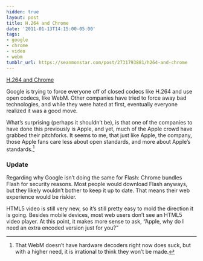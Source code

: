 ```yaml
---
hidden: true
layout: post
title: H.264 and Chrome
date: '2011-01-13T14:15:00-05:00'
tags:
- google
- chrome
- video
- webm
tumblr_url: https://seanmonstar.com/post/2731793881/h264-and-chrome
---
```

[H.264 and Chrome](http://blog.chromium.org/2011/01/html-video-codec-support-in-chrome.html)  

Google is trying to force everyone off of closed codecs like H.264 and use open codecs, like WebM. Other companies have tried to force away bad technologies, and while they were hated at first, eventually everyone realized it was a good move.

What’s surprising (perhaps it shouldn’t be), is that one of the companies to have done this previously is Apple, and yet, much of the Apple crowd have grabbed their pitchforks. It seems to me, that just like Apple, the company, those Apple fans care less about open standards, and more about Apple’s standards.[^1]

### Update

Regarding why Google isn’t doing the same for Flash: Chrome bundles Flash for security reasons. Most people would download Flash anyways, but they likely wouldn’t bother to keep it up to date. That means their web experience would be riskier.

HTML5 video is still very new, so it’s still pretty easy to mold the direction it is going. Besides mobile devices, most web users don’t see an HTML5 video player. At this point, it makes more sense to ask, “Apple, why do I need an extra encoded version just for you?”



[^1]: That WebM doesn’t have hardware decoders right now does suck, but with a higher need, it is irrational to think they won’t be made.


